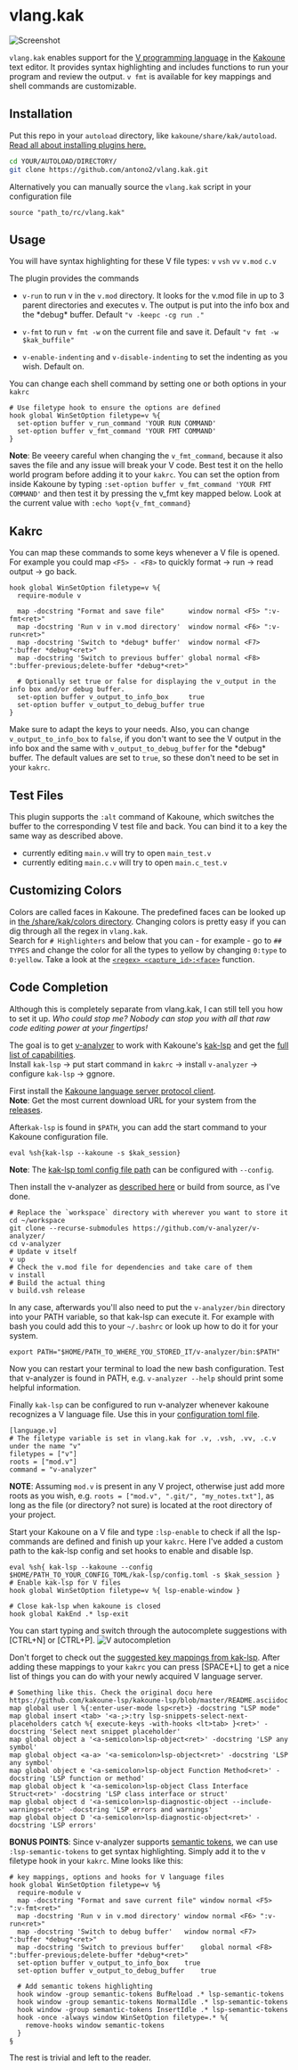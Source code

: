 


# vlang.kak
![Screenshot](https://i.imgur.com/uZ8lCAj.png)

`vlang.kak` enables support for the [V programming language](https://vlang.io/) in the [Kakoune](https://github.com/mawww/kakoune) text editor.
It provides syntax highlighting and includes functions to run your program and review the output.
`v fmt` is available for key mappings and shell commands are customizable.


## Installation

Put this repo in your `autoload` directory, like `kakoune/share/kak/autoload`. [Read all about installing plugins here.](https://github.com/mawww/kakoune/wiki/Installing-Plugins)

```sh
cd YOUR/AUTOLOAD/DIRECTORY/
git clone https://github.com/antono2/vlang.kak.git
```
Alternatively you can manually source the `vlang.kak` script in your configuration file

```source "path_to/rc/vlang.kak"```


## Usage

You will have syntax highlighting for these V file types:
`v` `vsh` `vv` `v.mod` `c.v`

The plugin provides the commands
-  `v-run` to run v in the `v.mod` directory.
 It looks for the v.mod file in up to 3 parent directories and executes v.
 The output is put into the info box and the \*debug\* buffer.
 Default `"v -keepc -cg run ."`
 
- `v-fmt` to run `v fmt -w` on the current file and save it.
Default `"v fmt -w $kak_buffile"`

- `v-enable-indenting` and `v-disable-indenting` to set the indenting as you wish. Default on.

You can change each shell command by setting one or both options in your `kakrc`
```kak
# Use filetype hook to ensure the options are defined
hook global WinSetOption filetype=v %{
  set-option buffer v_run_command 'YOUR RUN COMMAND'
  set-option buffer v_fmt_command 'YOUR FMT COMMAND'
}
```
**Note**: Be veeery careful when changing the `v_fmt_command`, because it also saves the file and any issue will break your V code. Best test it on the hello world program before adding it to your `kakrc`.
You can set the option from inside Kakoune by typing
`:set-option buffer v_fmt_command 'YOUR FMT COMMAND'`
and then test it by pressing the v_fmt key mapped below. Look at the current value with
`:echo %opt{v_fmt_command}`

## Kakrc

You can map these commands to some keys whenever a V file is opened.</br>For example you could map `<F5> - <F8>` to quickly format -> run -> read output -> go back.

```kak
hook global WinSetOption filetype=v %{
  require-module v
  
  map -docstring "Format and save file"      window normal <F5> ":v-fmt<ret>"
  map -docstring 'Run v in v.mod directory'  window normal <F6> ":v-run<ret>"
  map -docstring 'Switch to *debug* buffer'  window normal <F7> ":buffer *debug*<ret>"
  map -docstring 'Switch to previous buffer' global normal <F8> ":buffer-previous;delete-buffer *debug*<ret>"
  
  # Optionally set true or false for displaying the v_output in the info box and/or debug buffer.
  set-option buffer v_output_to_info_box     true
  set-option buffer v_output_to_debug_buffer true
}
```
Make sure to adapt the keys to your needs.
Also, you can change `v_output_to_info_box` to `false`, if you don't want to see the V output in the info box and the same with `v_output_to_debug_buffer` for the \*debug\* buffer. The default values are set to `true`, so these don't need to be set in your `kakrc`.

## Test Files
This plugin supports the `:alt` command of Kakoune, which switches the buffer to the corresponding V test file and back. You can bind it to a key the same way as described above.
-  currently editing `main.v` will try to open `main_test.v`
-  currently editing `main.c.v` will try to open `main.c_test.v`


## Customizing Colors
Colors are called faces in Kakoune. The predefined faces can be looked up in [the /share/kak/colors directory](https://github.com/mawww/kakoune/blob/master/colors/default.kak).
Changing colors is pretty easy if you can dig through all the regex in `vlang.kak`.</br>Search for `# Highlighters` and below that you can - for example - go to `## TYPES` and change the color for all the types to yellow by changing `0:type` to `0:yellow`. Take a look at the [`<regex> <capture_id>:<face>`](https://github.com/mawww/kakoune/blob/master/doc/pages/highlighters.asciidoc#general-highlighters) function.

## Code Completion
Although this is completely separate from vlang.kak, I can still tell you how to set it up. *Who could stop me?*
*Nobody can stop you with all that raw code editing power at your fingertips!*</br>

The goal is to get [v-analyzer](https://github.com/v-analyzer/v-analyzer/) to work with Kakoune's [kak-lsp](https://github.com/mawww/kakoune-lsp#installation) and get the [full list of capabilities](https://github.com/v-analyzer/v-analyzer/#v-analyzer).</br>
Install `kak-lsp` -> put start command in `kakrc` -> install `v-analyzer` -> configure `kak-lsp` -> ggnore.

First install the [Kakoune language server protocol client](https://github.com/mawww/kakoune-lsp#installation).</br>
**Note**: Get the most current download URL for your system from the [releases](https://github.com/kak-lsp/kak-lsp/releases).

After`kak-lsp` is found in `$PATH`, you can add the start command to your Kakoune configuration file.
```
eval %sh{kak-lsp --kakoune -s $kak_session}
```
**Note**: The [kak-lsp toml config file path](https://github.com/mawww/kakoune-lsp#configuration) can be configured with `--config`.

Then install the v-analyzer as [described here](https://github.com/v-analyzer/v-analyzer/#installation) or build from source, as I've done.
```
# Replace the `workspace` directory with wherever you want to store it
cd ~/workspace
git clone --recurse-submodules https://github.com/v-analyzer/v-analyzer/
cd v-analyzer
# Update v itself
v up
# Check the v.mod file for dependencies and take care of them
v install
# Build the actual thing
v build.vsh release
```
In any case, afterwards you'll also need to put the `v-analyzer/bin` directory into your PATH variable, so that kak-lsp can execute it. For example with bash you could add this to your `~/.bashrc` or look up how to do it for your system.
```
export PATH="$HOME/PATH_TO_WHERE_YOU_STORED_IT/v-analyzer/bin:$PATH"
```

Now you can restart your terminal to load the new bash configuration.
Test that v-analyzer is found in PATH, e.g. `v-analyzer --help` should print some helpful information.

Finally `kak-lsp` can be configured to run v-analyzer whenever kakoune recognizes a V language file.
Use this in your [configuration toml file](https://github.com/mawww/kakoune-lsp#configuration).
```
[language.v]
# The filetype variable is set in vlang.kak for .v, .vsh, .vv, .c.v under the name "v"
filetypes = ["v"]
roots = ["mod.v"]
command = "v-analyzer"
```
**NOTE**: Assuming `mod.v` is present in any V project, otherwise just add more roots as you wish, e.g. `roots = ["mod.v", ".git/", "my_notes.txt"]`, as long as the file (or directory? not sure) is located at the root directory of your project.

Start your Kakoune on a V file and type `:lsp-enable` to check if all the lsp-commands are defined and finish up your `kakrc`. Here I've added a custom path to the kak-lsp config and set hooks to enable and disable lsp.
```
eval %sh{ kak-lsp --kakoune --config $HOME/PATH_TO_YOUR_CONFIG_TOML/kak-lsp/config.toml -s $kak_session }
# Enable kak-lsp for V files
hook global WinSetOption filetype=v %{ lsp-enable-window }

# Close kak-lsp when kakoune is closed
hook global KakEnd .* lsp-exit
```
You can start typing and switch through the autocomplete suggestions with [CTRL+N] or [CTRL+P].
![V autocompletion](https://i.imgur.com/H1XOSqV.png)

Don't forget to check out the [suggested key mappings from kak-lsp](https://github.com/kakoune-lsp/kakoune-lsp/blob/master/README.asciidoc#configure-key-mappings).
After adding these mappings to your `kakrc` you can press [SPACE+L] to get a nice list of things you can do with your newly acquired V language server.
```
# Something like this. Check the original docu here https://github.com/kakoune-lsp/kakoune-lsp/blob/master/README.asciidoc
map global user l %{:enter-user-mode lsp<ret>} -docstring "LSP mode"
map global insert <tab> '<a-;>:try lsp-snippets-select-next-placeholders catch %{ execute-keys -with-hooks <lt>tab> }<ret>' -docstring 'Select next snippet placeholder'
map global object a '<a-semicolon>lsp-object<ret>' -docstring 'LSP any symbol'
map global object <a-a> '<a-semicolon>lsp-object<ret>' -docstring 'LSP any symbol'
map global object e '<a-semicolon>lsp-object Function Method<ret>' -docstring 'LSP function or method'
map global object k '<a-semicolon>lsp-object Class Interface Struct<ret>' -docstring 'LSP class interface or struct'
map global object d '<a-semicolon>lsp-diagnostic-object --include-warnings<ret>' -docstring 'LSP errors and warnings'
map global object D '<a-semicolon>lsp-diagnostic-object<ret>' -docstring 'LSP errors'
```

**BONUS POINTS**: Since v-analyzer supports [semantic tokens](https://github.com/kak-lsp/kak-lsp#semantic-tokens), we can use `:lsp-semantic-tokens` to get syntax highlighting. Simply add it to the v filetype hook in your `kakrc`. Mine looks like this:
```
# key mappings, options and hooks for V language files
hook global WinSetOption filetype=v %§
  require-module v
  map -docstring "Format and save current file"	window normal <F5> ":v-fmt<ret>"
  map -docstring 'Run v in v.mod directory'	window normal <F6> ":v-run<ret>"
  map -docstring 'Switch to debug buffer'	window normal <F7> ":buffer *debug*<ret>"
  map -docstring 'Switch to previous buffer'	global normal <F8> ":buffer-previous;delete-buffer *debug*<ret>"
  set-option buffer v_output_to_info_box	true
  set-option buffer v_output_to_debug_buffer	true

  # Add semantic tokens highlighting
  hook window -group semantic-tokens BufReload .* lsp-semantic-tokens
  hook window -group semantic-tokens NormalIdle .* lsp-semantic-tokens
  hook window -group semantic-tokens InsertIdle .* lsp-semantic-tokens
  hook -once -always window WinSetOption filetype=.* %{
    remove-hooks window semantic-tokens
  }
§
```

The rest is trivial and left to the reader.

